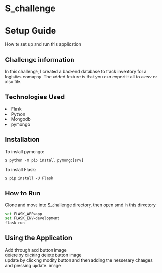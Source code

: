 # S_challenge

<h1>Setup Guide</h1>
How to set up and run this application

<h2>Challenge information</h2>
In this challenge, I created a backend database to track inventory for a logistics comapny. The added feature is that you can export it all to a csv or xlsx file.

<h2>Technologies Used</h2>
<li>Flask</li>
<li>Python</li>
<li>Mongodb</li>
<li>pymongo</li>

<h2>Installation</h2>
To install pymongo:

```
$ python -m pip install pymongo[srv]
```

To install Flask:

```
$ pip install -U Flask
```

<h2>How to Run</h2>
Clone and move into S_challenge directory, then open smd in this directory

```bash
set FLASK_APP=app
set FLASK_ENV=development
flask run
```

<h2>Using the Application</h2>
Add through add button
image
<br>
delete by clicking delete button
image
<br>
update by clicking modify button and then adding the nessesary changes and pressing update.
image
